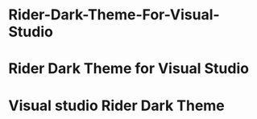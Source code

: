 # Rider-Dark-Theme-For-Visual-Studio
 # Rider Dark Theme for Visual Studio
# Visual studio Rider Dark Theme
